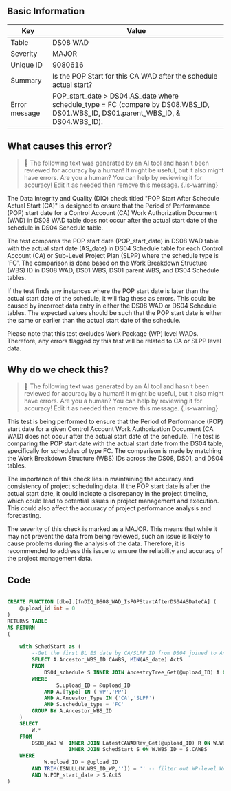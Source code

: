 ## Basic Information
| Key         | Value          |
|-------------|----------------|
| Table       | DS08 WAD |
| Severity    | MAJOR |
| Unique ID   | 9080616   |
| Summary     | Is the POP Start for this CA WAD after the schedule actual start? |
| Error message | POP_start_date > DS04.AS_date where schedule_type = FC (compare by DS08.WBS_ID, DS01.WBS_ID, DS01.parent_WBS_ID, & DS04.WBS_ID). |

## What causes this error?

> :robot: The following text was generated by an AI tool and hasn't been reviewed for accuracy by a human! It might be useful, but it also might have errors. Are you a human? You can help by reviewing it for accuracy! Edit it as needed then remove this message.
{.is-warning}

The Data Integrity and Quality (DIQ) check titled "POP Start After Schedule Actual Start (CA)" is designed to ensure that the Period of Performance (POP) start date for a Control Account (CA) Work Authorization Document (WAD) in DS08 WAD table does not occur after the actual start date of the schedule in DS04 Schedule table.

The test compares the POP start date (POP_start_date) in DS08 WAD table with the actual start date (AS_date) in DS04 Schedule table for each Control Account (CA) or Sub-Level Project Plan (SLPP) where the schedule type is 'FC'. The comparison is done based on the Work Breakdown Structure (WBS) ID in DS08 WAD, DS01 WBS, DS01 parent WBS, and DS04 Schedule tables.

If the test finds any instances where the POP start date is later than the actual start date of the schedule, it will flag these as errors. This could be caused by incorrect data entry in either the DS08 WAD or DS04 Schedule tables. The expected values should be such that the POP start date is either the same or earlier than the actual start date of the schedule.

Please note that this test excludes Work Package (WP) level WADs. Therefore, any errors flagged by this test will be related to CA or SLPP level data.
## Why do we check this?

> :robot: The following text was generated by an AI tool and hasn't been reviewed for accuracy by a human! It might be useful, but it also might have errors. Are you a human? You can help by reviewing it for accuracy! Edit it as needed then remove this message.
{.is-warning}

This test is being performed to ensure that the Period of Performance (POP) start date for a given Control Account Work Authorization Document (CA WAD) does not occur after the actual start date of the schedule. The test is comparing the POP start date with the actual start date from the DS04 table, specifically for schedules of type FC. The comparison is made by matching the Work Breakdown Structure (WBS) IDs across the DS08, DS01, and DS04 tables.

The importance of this check lies in maintaining the accuracy and consistency of project scheduling data. If the POP start date is after the actual start date, it could indicate a discrepancy in the project timeline, which could lead to potential issues in project management and execution. This could also affect the accuracy of project performance analysis and forecasting.

The severity of this check is marked as a MAJOR. This means that while it may not prevent the data from being reviewed, such an issue is likely to cause problems during the analysis of the data. Therefore, it is recommended to address this issue to ensure the reliability and accuracy of the project management data.
## Code

```sql

CREATE FUNCTION [dbo].[fnDIQ_DS08_WAD_IsPOPStartAfterDS04ASDateCA] (
	@upload_id int = 0
)
RETURNS TABLE
AS RETURN
(
	
	with SchedStart as (
		--Get the first BL ES date by CA/SLPP ID from DS04 joined to AncestryTree.
		SELECT A.Ancestor_WBS_ID CAWBS, MIN(AS_date) ActS
		FROM 
			DS04_schedule S INNER JOIN AncestryTree_Get(@upload_ID) A ON S.WBS_ID = A.WBS_ID
		WHERE
				S.upload_ID = @upload_ID
			AND A.[Type] IN ('WP','PP')
			AND A.Ancestor_Type IN ('CA','SLPP')
			AND S.schedule_type = 'FC'
		GROUP BY A.Ancestor_WBS_ID
	)
	SELECT 
		W.*
	FROM
		DS08_WAD W 	INNER JOIN LatestCAWADRev_Get(@upload_ID) R ON W.WBS_ID = R.WBS_ID AND W.auth_PM_date = R.PMauth
					INNER JOIN SchedStart S ON W.WBS_ID = S.CAWBS
	WHERE
			W.upload_ID = @upload_ID
		AND TRIM(ISNULL(W.WBS_ID_WP,'')) = '' -- filter out WP-level WADs
		AND W.POP_start_date > S.ActS
)
```
